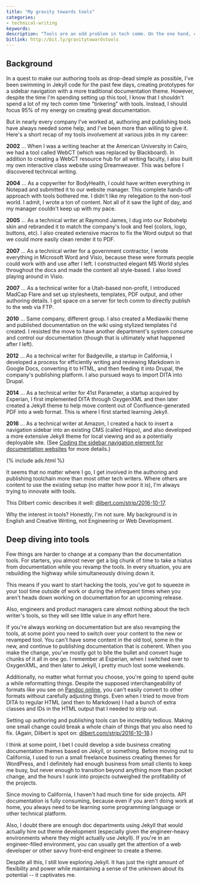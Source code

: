 ```yaml
---
title: "My gravity towards tools"
categories:
- technical-writing
keywords:
description: "Tools are an odd problem in tech comm. On the one hand, companies don't want you to spend hardly any time at all either learning or setting up authoring tools. Preferably, you should already be familiar with the company's tools before being hired. Then after you're hired, companies usually want you to focus on content, not any kind of tool configuration or setup. On the other hand, it seems like almost every company I've been at has needed extensive help with authoring/publishing tool setup and configuration. I am starting to think that my pattern of deep diving into tool sets at companies is indicative of a deeper interest in web development."
bitlink: http://bit.ly/gravitytowardstools
---
```


## Background

In a quest to make our authoring tools as drop-dead simple as possible, I've been swimming in Jekyll code for the past few days, creating prototypes for a sidebar navigation with a more traditional documentation theme. However, despite the time I'm spending setting up this tool, I know that I shouldn't spend a lot of my tech comm time "tinkering" with tools. Instead, I should focus 95% of my energy on creating great documentation.

But in nearly every company I've worked at, authoring and publishing tools have always needed some help, and I've been more than willing to give it. Here's a short recap of my tools involvement at various jobs in my career:

**2002** ... When I was a writing teacher at the American University in Cairo, we had a tool called WebCT (which was replaced by Blackboard). In addition to creating a WebCT resource hub for all writing faculty, I also built my own interactive class website using Dreamweaver. This was before I discovered technical writing.

**2004** ... As a copywriter for BodyHealth, I could have written everything in Notepad and submitted it to our website manager. This complete hands-off approach with tools bothered me. I didn't like my relegation to the non-tool world. I admit, I wrote a ton of content. Not all of it saw the light of day, and my manager couldn't keep up with my pace.

**2005** ... As a technical writer at Raymond James, I dug into our Robohelp skin and rebranded it to match the company's look and feel (colors, logo, buttons, etc). I also created extensive macros to fix the Word output so that we could more easily clean render it to PDF.

**2007** ... As a technical writer for a government contractor, I wrote everything in Microsoft Word and Visio, because these were formats people could work with and use after I left. I constructed elegant MS World styles throughout the docs and made the content all style-based. I also loved playing around in Visio.

**2007** ... As a technical writer for a Utah-based non-profit, I introduced MadCap Flare and set up stylesheets, templates, PDF output, and other authoring details. I got space on a server for tech comm to directly publish to the web via FTP.

**2010** ... Same company, different group. I also created a Mediawiki theme and published documentation on the wiki using stylized templates I'd created. I resisted the move to have another department's system consume and control our documentation (though that is ultimately what happened after I left).

**2012** ... As a technical writer for Badgeville, a startup in California, I developed a process for efficiently writing and reviewing Markdown in Google Docs, converting it to HTML, and then feeding it into Drupal, the company's publishing platform. I also pursued ways to import DITA into Drupal.

**2014** ... As a technical writer for 41st Parameter, a startup acquired by Experian, I first implemented DITA through OxygenXML and then later created a Jekyll theme to help move content out of Confluence-generated PDF into a web format. This is where I first started learning Jekyll.

**2016** ... As a technical writer at Amazon, I created a hack to insert a navigation sidebar into an existing CMS (called Hippo), and also developed a more extensive Jekyll theme for local viewing and as a potentially deployable site. (See [Coding the sidebar navigation element for documentation websites](https://idratherbewriting.com/2016/10/23/coding-sidebar-navigation-for-documentation-websites/) for more details.)

{% include ads.html %}

It seems that no matter where I go, I get involved in the authoring and publishing toolchain more than most other tech writers. Where others are content to use the existing setup (no matter how poor it is), I'm always trying to innovate with tools.

This Dilbert comic describes it well: [dilbert.com/strip/2016-10-17](http://dilbert.com/strip/2016-10-17).

Why the interest in tools? Honestly, I'm not sure. My background is in English and Creative Writing, not Engineering or Web Development.

## Deep diving into tools

Few things are harder to change at a company than the documentation tools. For starters, you almost never get a big chunk of time to take a hiatus from documentation while you revamp the tools. In every situation, you are rebuilding the highway while simultaneously driving down it.

This means if you want to start hacking the tools, you've got to squeeze in your tool time outside of work or during the infrequent times when you aren't heads down working on documentation for an upcoming release.

Also, engineers and product managers care almost nothing about the tech writer's tools, so they will see little value in any effort here.

If you're always working on documentation but are also revamping the tools, at some point you need to switch over your content to the new or revamped tool. You can't have some content in the old tool, some in the new, and continue to publishing documentation that is coherent. When you make the change, you've mostly got to bite the bullet and convert huge chunks of it all in one go. I remember at Experian, when I switched over to OxygenXML, and then later to Jekyll, I pretty much lost some weekends.

Additionally, no matter what format you choose, you're going to spend quite a while reformatting things. Despite the supposed interchangeability of formats like you see on [Pandoc online](https://pandoc.org/try/), you can't easily convert to other formats without carefully adjusting things. Even when I tried to move from DITA to regular HTML (and then to Markdown) I had a bunch of extra classes and IDs in the HTML output that I needed to strip out.

Setting up authoring and publishing tools can be incredibly tedious. Making one small change could break a whole chain of things that you also need to fix. (Again, Dilbert is spot on: [dilbert.com/strip/2016-10-18](http://dilbert.com/strip/2016-10-18).)

I think at some point, I bet I could develop a side business creating documentation themes based on Jekyll, or something. Before moving out to California, I used to run a small freelance business creating themes for WordPress, and I definitely had enough business from small clients to keep me busy, but never enough to transition beyond anything more than pocket change, and the hours I sunk into projects outweighed the profitability of the projects.

Since moving to California, I haven't had much time for side projects. API documentation is fully consuming, because even if you aren't doing work at home, you always need to be learning some programming language or other technical platform.

Also, I doubt there are enough doc departments using Jekyll that would actually hire out theme development (especially given the engineer-heavy environments where they might actually use Jekyll). If you're in an engineer-filled environment, you can usually get the attention of a web developer or other savvy front-end engineer to create a theme.

Despite all this, I still love exploring Jekyll. It has just the right amount of flexibility and power while maintaining a sense of the unknown about its potential -- it captivates me.

